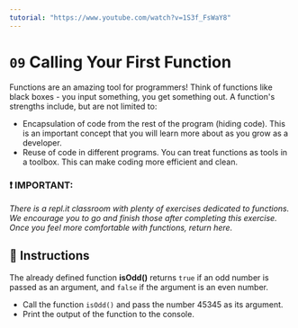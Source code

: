 ```yaml
---
tutorial: "https://www.youtube.com/watch?v=1S3f_FsWaY8"
---
```


# `09` Calling Your First Function

Functions are an amazing tool for programmers!  Think of functions like black boxes  - you input something, you get something out. A function's strengths include, but are not limited to:
* Encapsulation of code from the rest of the program (hiding code). This is an important concept that you will learn more about as you grow as a developer.
* Reuse of code in different programs.  You can treat functions as tools in a toolbox.  This can make coding more efficient and clean.

### :exclamation: IMPORTANT: 

*There is a repl.it classroom with plenty of exercises dedicated to functions. We encourage you to go and finish those after completing this exercise. Once you feel more comfortable with functions, return here.*

## :pencil: Instructions

The already defined function **isOdd()** returns `true` if an odd number is passed as an argument, and `false` if the argument is an even number.
* Call the function `isOdd()` and pass the number 45345 as its argument.
* Print the output of the function to the console.
